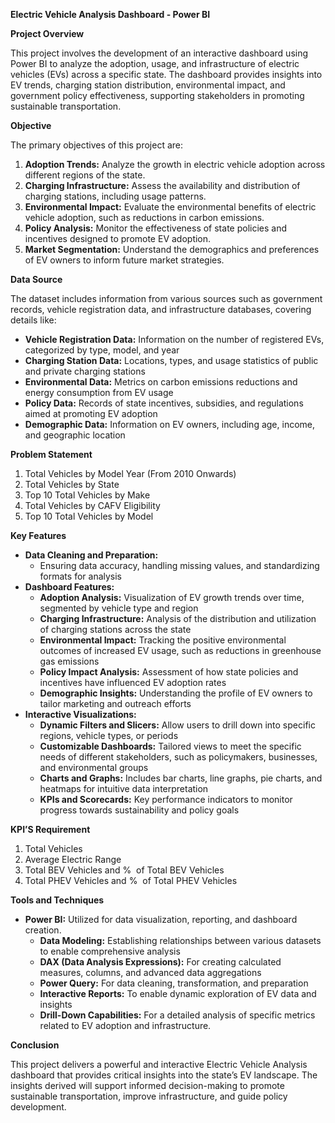 ﻿**Electric Vehicle Analysis Dashboard - Power BI**

**Project Overview**

This project involves the development of an interactive dashboard using Power BI to analyze the adoption, usage, and infrastructure of electric vehicles (EVs) across a specific state. The dashboard provides insights into EV trends, charging station distribution, environmental impact, and government policy effectiveness, supporting stakeholders in promoting sustainable transportation.

**Objective**

The primary objectives of this project are:

1. **Adoption Trends:** Analyze the growth in electric vehicle adoption across different regions of the state.
1. **Charging Infrastructure:** Assess the availability and distribution of charging stations, including usage patterns.
1. **Environmental Impact:** Evaluate the environmental benefits of electric vehicle adoption, such as reductions in carbon emissions.
1. **Policy Analysis:** Monitor the effectiveness of state policies and incentives designed to promote EV adoption.
1. **Market Segmentation:** Understand the demographics and preferences of EV owners to inform future market strategies.

**Data Source**

The dataset includes information from various sources such as government records, vehicle registration data, and infrastructure databases, covering details like:

- **Vehicle Registration Data:** Information on the number of registered EVs, categorized by type, model, and year
- **Charging Station Data:** Locations, types, and usage statistics of public and private charging stations
- **Environmental Data:** Metrics on carbon emissions reductions and energy consumption from EV usage
- **Policy Data:** Records of state incentives, subsidies, and regulations aimed at promoting EV adoption
- **Demographic Data:** Information on EV owners, including age, income, and geographic location

**Problem Statement**

1. Total Vehicles by Model Year (From 2010 Onwards)
1. Total Vehicles by State
1. Top 10 Total Vehicles by Make
1. Total Vehicles by CAFV Eligibility
1. Top 10 Total Vehicles by Model







**Key Features**

- **Data Cleaning and Preparation:**
  - Ensuring data accuracy, handling missing values, and standardizing formats for analysis
- **Dashboard Features:**
  - **Adoption Analysis:** Visualization of EV growth trends over time, segmented by vehicle type and region
  - **Charging Infrastructure:** Analysis of the distribution and utilization of charging stations across the state
  - **Environmental Impact:** Tracking the positive environmental outcomes of increased EV usage, such as reductions in greenhouse gas emissions
  - **Policy Impact Analysis:** Assessment of how state policies and incentives have influenced EV adoption rates
  - **Demographic Insights:** Understanding the profile of EV owners to tailor marketing and outreach efforts
- **Interactive Visualizations:**
  - **Dynamic Filters and Slicers:** Allow users to drill down into specific regions, vehicle types, or periods
  - **Customizable Dashboards:** Tailored views to meet the specific needs of different stakeholders, such as policymakers, businesses, and environmental groups
  - **Charts and Graphs:** Includes bar charts, line graphs, pie charts, and heatmaps for intuitive data interpretation
  - **KPIs and Scorecards:** Key performance indicators to monitor progress towards sustainability and policy goals

**KPI’S Requirement**

1. Total Vehicles
1. Average Electric Range
1. Total BEV Vehicles and %  of Total BEV Vehicles
1. Total PHEV Vehicles and %  of Total PHEV Vehicles

**Tools and Techniques**

- **Power BI:** Utilized for data visualization, reporting, and dashboard creation.
  - **Data Modeling:** Establishing relationships between various datasets to enable comprehensive analysis
  - **DAX (Data Analysis Expressions):** For creating calculated measures, columns, and advanced data aggregations
  - **Power Query:** For data cleaning, transformation, and preparation
  - **Interactive Reports:** To enable dynamic exploration of EV data and insights
  - **Drill-Down Capabilities:** For a detailed analysis of specific metrics related to EV adoption and infrastructure.

**Conclusion**

This project delivers a powerful and interactive Electric Vehicle Analysis dashboard that provides critical insights into the state’s EV landscape. The insights derived will support informed decision-making to promote sustainable transportation, improve infrastructure, and guide policy development.


